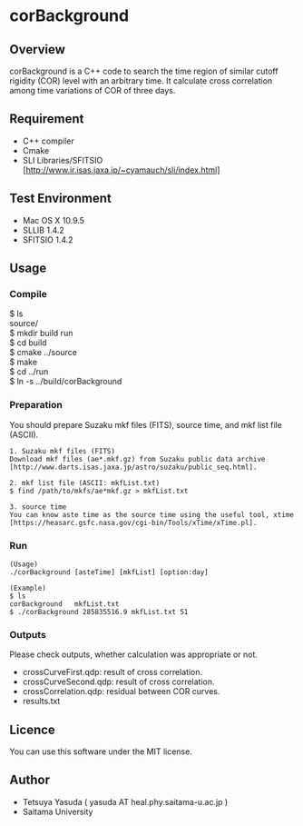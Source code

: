 # corBackground	


## Overview
corBackground is a C++ code to search the time region of similar cutoff rigidity (COR) level with an arbitrary time.
It calculate cross correlation among time variations of COR of three days.


## Requirement
- C++ compiler
- Cmake
- SLI Libraries/SFITSIO [http://www.ir.isas.jaxa.jp/~cyamauch/sli/index.html]


## Test Environment
- Mac OS X  10.9.5
- SLLIB     1.4.2
- SFITSIO   1.4.2


## Usage
### Compile
$ ls  
 source/  
$ mkdir build run  
$ cd build  
$ cmake ../source  
$ make  
$ cd ../run  
$ ln -s ../build/corBackground


### Preparation
You should prepare Suzaku mkf files (FITS), source time, and mkf list file (ASCII).

    1. Suzaku mkf files (FITS)  
    Download mkf files (ae*.mkf.gz) from Suzaku public data archive
    [http://www.darts.isas.jaxa.jp/astro/suzaku/public_seq.html].

    2. mkf list file (ASCII: mkfList.txt)  
    $ find /path/to/mkfs/ae*mkf.gz > mkfList.txt

    3. source time
    You can know aste time as the source time using the useful tool, xtime 
    [https://heasarc.gsfc.nasa.gov/cgi-bin/Tools/xTime/xTime.pl].


### Run
    (Usage)
    ./corBackground [asteTime] [mkfList] [option:day]
    
    (Example)
    $ ls
    corBackground   mkfList.txt
    $ ./corBackground 285835516.9 mkfList.txt 51
    

### Outputs
Please check outputs, whether calculation was appropriate or not.
- crossCurveFirst.qdp:  result of cross correlation.
- crossCurveSecond.qdp: result of cross correlation.
- crossCorrelation.qdp: residual between COR curves.
- results.txt


## Licence
You can use this software under the MIT license.


## Author
- Tetsuya Yasuda ( yasuda AT heal.phy.saitama-u.ac.jp )
- Saitama University 

